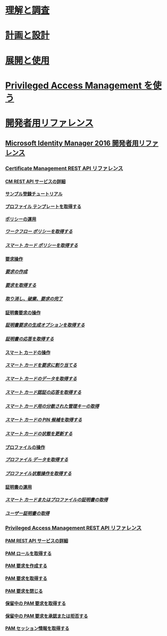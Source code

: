 # [理解と調査](/microsoft-identity-manager/understand-explore/microsoft-identity-manager-2016)
# [計画と設計](/microsoft-identity-manager/plan-design/microsoft-identity-manager-2016-supported-platforms)
# [展開と使用](/microsoft-identity-manager/deploy-use/microsoft-identity-manager-deploy)
# [Privileged Access Management を使う](/microsoft-identity-manager/pam/privileged-identity-management-for-active-directory-domain-services)
# [開発者用リファレンス](microsoft-identity-manager-2016-developer-reference.md)
## [Microsoft Identity Manager 2016 開発者用リファレンス](microsoft-identity-manager-2016-developer-reference.md)
### [Certificate Management REST API リファレンス](certificate-management-rest-api-reference.md)
#### [CM REST API サービスの詳細](certificate-management-rest-api-service-details.md)
#### [サンプル登録チュートリアル](sample-enrollment-walkthrough.md)
#### [プロファイル テンプレートを取得する](get-profile-templates.md)
#### [ポリシーの運用](policy-operations.md)
##### [ワークフロー ポリシーを取得する](get-workflow-policy.md)
##### [スマート カード ポリシーを取得する](get-smartcard-policy.md)
#### [要求操作](request-operations.md)
##### [要求の作成](create-request.md)
##### [要求を取得する](get-request.md)
##### [取り消し、破棄、要求の完了](cancel-abandon-complete-request.md)
#### [証明書要求の操作](certificate-request-operations.md)
##### [証明書要求の生成オプションを取得する](get-certificate-request-generation-options.md)
##### [証明書の応答を取得する](get-certificate-responses.md)
#### [スマート カードの操作](smartcard-operations.md)
##### [スマート カードを要求に割り当てる](assign-smartcard-to-request.md)
##### [スマート カードのデータを取得する](get-smartcard-data.md)
##### [スマート カード認証の応答を取得する](get-smartcard-authentication-response.md)
##### [スマート カード用の分散された管理キーの取得](get-smartcard-diversified-admin-key.md)
##### [スマート カードの PIN 候補を取得する](get-smartcard-proposed-pin.md)
##### [スマート カードの状態を更新する](update-smartcard-status.md)
#### [プロファイルの操作](profile-operations.md)
##### [プロファイル データを取得する](get-profile-data.md)
##### [プロファイル状態操作を取得する](get-profile-state-operations.md)
#### [証明書の運用](certificate-operations.md)
##### [スマート カードまたはプロファイルの証明書の取得](get-smartcard-profile-certificates.md)
##### [ユーザー証明書の取得](get-user-certificates.md)
### [Privileged Access Management REST API リファレンス](privileged-access-management-rest-api-reference.md)
#### [PAM REST API サービスの詳細](privileged-access-management-rest-api-service-details.md)
#### [PAM ロールを取得する](privileged-access-management-get-roles.md)
#### [PAM 要求を作成する](privileged-access-management-create-request.md)
#### [PAM 要求を取得する](privileged-access-management-get-requests.md)
#### [PAM 要求を閉じる](privileged-access-management-close-request.md)
#### [保留中の PAM 要求を取得する](privileged-access-management-get-pending-requests.md)
#### [保留中の PAM 要求を承認または拒否する](privileged-access-management-approve-reject-pending-request.md)
#### [PAM セッション情報を取得する](privileged-access-management-get-session-info.md)


<!--HONumber=Jan17_HO3-->


